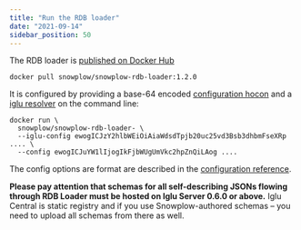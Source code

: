 ```yaml
---
title: "Run the RDB loader"
date: "2021-09-14"
sidebar_position: 50
---
```


The RDB loader is [published on Docker Hub](https://hub.docker.com/repository/docker/snowplow/snowplow-rdb-loader)

```
docker pull snowplow/snowplow-rdb-loader:1.2.0
```

It is configured by providing a base-64 encoded [configuration hocon](/docs/pipeline-components-and-applications/loaders-storage-targets/snowplow-rdb-loader-3-0-0/previous-versions/snowplow-rdb-loader/configuration-reference/) and a [iglu resolver](/docs/pipeline-components-and-applications/iglu/iglu-resolver/) on the command line:

```
docker run \
  snowplow/snowplow-rdb-loader- \
  --iglu-config ewogICJzY2hlbWEiOiAiaWdsdTpjb20uc25vd3Bsb3dhbmFseXRp .... \
  --config ewogICJuYW1lIjogIkFjbWUgUmVkc2hpZnQiLAog ....
```

The config options are format are described in the [configuration reference](/docs/pipeline-components-and-applications/loaders-storage-targets/snowplow-rdb-loader-3-0-0/previous-versions/snowplow-rdb-loader/configuration-reference/).

**Please pay attention that schemas for all self-describing JSONs flowing through RDB Loader must be hosted on Iglu Server 0.6.0 or above.** Iglu Central is static registry and if you use Snowplow-authored schemas – you need to upload all schemas from there as well.
